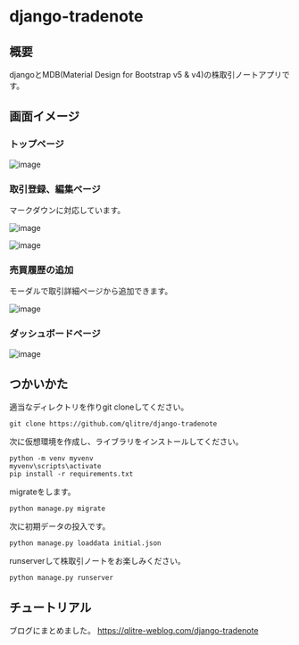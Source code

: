 # django-tradenote

## 概要
djangoとMDB(Material Design for Bootstrap v5 & v4)の株取引ノートアプリです。

## 画面イメージ

### トップページ

![image](https://user-images.githubusercontent.com/77523162/147900039-43291dea-d4bd-4f37-92c3-b76defcf53ba.png)

### 取引登録、編集ページ
マークダウンに対応しています。

![image](https://user-images.githubusercontent.com/77523162/147900056-34b37dda-f4c2-47d3-85b2-4836d70a31ed.png)

![image](https://user-images.githubusercontent.com/77523162/147900062-47e44e85-5df8-414e-85c5-b336aceb55a7.png)

### 売買履歴の追加
モーダルで取引詳細ページから追加できます。

![image](https://user-images.githubusercontent.com/77523162/147900068-c00c36b1-d392-4f0b-b6f8-40f907c54fd3.png)

### ダッシュボードページ

![image](https://user-images.githubusercontent.com/77523162/147900074-0f88c1ef-dfe0-48c9-a62f-e77a2e028da5.png)

## つかいかた

適当なディレクトリを作りgit cloneしてください。

```
git clone https://github.com/qlitre/django-tradenote
```

次に仮想環境を作成し、ライブラリをインストールしてください。

```
python -m venv myvenv
myvenv\scripts\activate
pip install -r requirements.txt
```

migrateをします。

```
python manage.py migrate
```

次に初期データの投入です。

```
python manage.py loaddata initial.json
```

runserverして株取引ノートをお楽しみください。

```
python manage.py runserver
```

## チュートリアル
ブログにまとめました。
https://qlitre-weblog.com/django-tradenote
